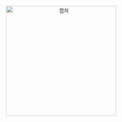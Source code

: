 <p align="center"><img width="300" alt="캡처" src="https://user-images.githubusercontent.com/49011398/120544261-2d23f800-c428-11eb-864c-4d0adb5fd1e8.png"></p>

